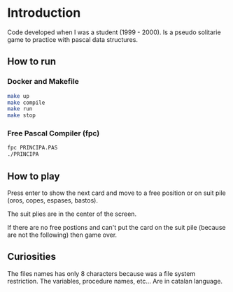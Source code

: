 # Introduction
Code developed when I was a student (1999 - 2000). Is a pseudo solitarie game to practice with pascal data structures.

## How to run

### Docker and Makefile

```bash
make up
make compile
make run
make stop
```

### Free Pascal Compiler (fpc)

```bash
fpc PRINCIPA.PAS
./PRINCIPA
```

## How to play

Press enter to show the next card and move to a free position or on suit pile (oros, copes, espases, bastos).

The suit plies are in the center of the screen.

If there are no free postions and can't put the card on the suit pile (because are not the following) then game over.

## Curiosities

The files names has only 8 characters because was a file system restriction.
The variables, procedure names, etc... Are in catalan language.